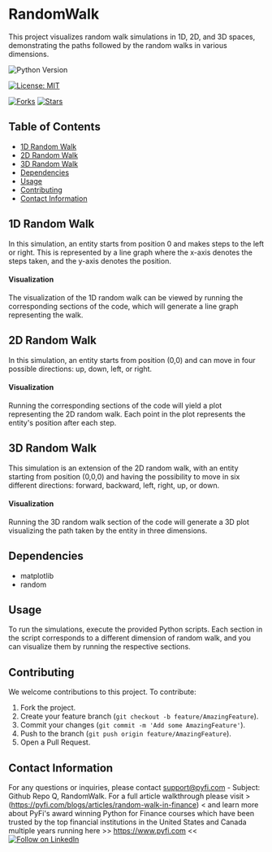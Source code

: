 # RandomWalk

This project visualizes random walk simulations in 1D, 2D, and 3D spaces, demonstrating the paths followed by the random walks in various dimensions.

![Python Version](https://img.shields.io/badge/Python-3.6%2B-blue)

[![License: MIT](https://img.shields.io/badge/License-MIT-yellow.svg)](https://opensource.org/licenses/MIT)

[![Forks](https://img.shields.io/github/forks/Py-Fi-nance/RandomWalk)](https://github.com/Py-Fi-nance/RandomWalk/network)
[![Stars](https://img.shields.io/github/stars/Py-Fi-nance/RandomWalk)](https://github.com/Py-Fi-nance/RandomWalk/stargazers)


## Table of Contents
- [1D Random Walk](#1d-random-walk)
- [2D Random Walk](#2d-random-walk)
- [3D Random Walk](#3d-random-walk)
- [Dependencies](#dependencies)
- [Usage](#usage)
- [Contributing](#contributing)
- [Contact Information](#contact-information)

## 1D Random Walk
In this simulation, an entity starts from position 0 and makes steps to the left or right. This is represented by a line graph where the x-axis denotes the steps taken, and the y-axis denotes the position. 

#### Visualization
The visualization of the 1D random walk can be viewed by running the corresponding sections of the code, which will generate a line graph representing the walk.

## 2D Random Walk
In this simulation, an entity starts from position (0,0) and can move in four possible directions: up, down, left, or right. 

#### Visualization
Running the corresponding sections of the code will yield a plot representing the 2D random walk. Each point in the plot represents the entity's position after each step.

## 3D Random Walk
This simulation is an extension of the 2D random walk, with an entity starting from position (0,0,0) and having the possibility to move in six different directions: forward, backward, left, right, up, or down.

#### Visualization
Running the 3D random walk section of the code will generate a 3D plot visualizing the path taken by the entity in three dimensions.

## Dependencies
- matplotlib
- random

## Usage
To run the simulations, execute the provided Python scripts. Each section in the script corresponds to a different dimension of random walk, and you can visualize them by running the respective sections.

## Contributing
We welcome contributions to this project. To contribute:

1. Fork the project.
2. Create your feature branch (`git checkout -b feature/AmazingFeature`).
3. Commit your changes (`git commit -m 'Add some AmazingFeature'`).
4. Push to the branch (`git push origin feature/AmazingFeature`).
5. Open a Pull Request.


## Contact Information
For any questions or inquiries, please contact support@pyfi.com - Subject: Github Repo Q, RandomWalk.
For a full article walkthrough please visit > (https://pyfi.com/blogs/articles/random-walk-in-finance) < and learn more about PyFi's award winning Python for Finance courses which have been trusted by the top financial institutions in the United States and Canada multiple years running here >> https://www.pyfi.com <<
[![Follow on LinkedIn](https://img.shields.io/badge/Follow%20on-LinkedIn-blue?style=social&logo=linkedin)](https://www.linkedin.com/company/pyfi/)
